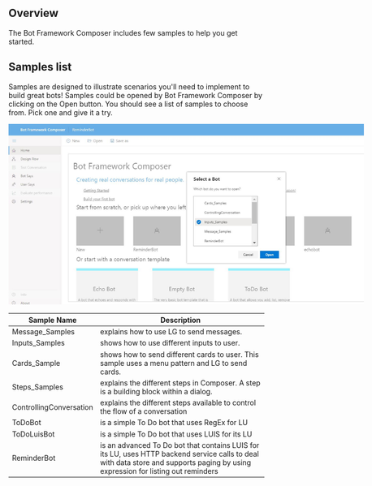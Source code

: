 ## Overview

The Bot Framework Composer includes few samples to help you get started.

## Samples list
Samples are designed to illustrate scenarios you'll need to implement to build great bots! Samples could be opened by Bot Framework Composer by clicking on the Open button. You should see a list of samples to choose from. Pick one and give it a try.
<p align="center">
    <img alt="Open samples" src="./Assets/samples_open.JPG" style="max-width:700px;" />
</p>

| Sample Name             | Description                                                                    |
|-------------------------|--------------------------------------------------------------------------------|
|Message_Samples          |explains how to use LG to send messages.|
|Inputs_Samples           |shows how to use different inputs to user.|
|Cards_Sample             |shows how to send different cards to user. This sample uses a menu pattern and LG to send cards.|
|Steps_Samples            |explains the different steps in Composer. A step is a building block within a dialog.|
|ControllingConversation  |explains the different steps available to control the flow of a conversation|
|ToDoBot                  |is a simple To Do bot that uses RegEx for LU|
|ToDoLuisBot              |is a simple To Do bot that uses LUIS for its LU|
|ReminderBot              |is an advanced To Do bot that contains LUIS for its LU, uses HTTP backend service calls to deal with data store and supports paging by using expression for listing out reminders|



